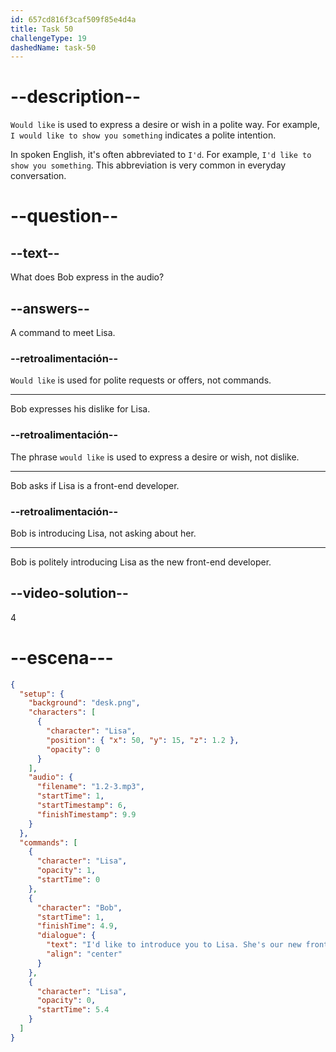```yaml
---
id: 657cd816f3caf509f85e4d4a
title: Task 50
challengeType: 19
dashedName: task-50
---
```


<!--
AUDIO REFERENCE:
I'd like to introduce Lisa. She’s our new front-end developer.
-->

# --description--

`Would like` is used to express a desire or wish in a polite way. For example, `I would like to show you something` indicates a polite intention.

In spoken English, it's often abbreviated to `I'd`. For example, `I'd like to show you something`. This abbreviation is very common in everyday conversation.

# --question--

## --text--

What does Bob express in the audio?

## --answers--

A command to meet Lisa.

### --retroalimentación--

`Would like` is used for polite requests or offers, not commands.

---

Bob expresses his dislike for Lisa.

### --retroalimentación--

The phrase `would like` is used to express a desire or wish, not dislike.

---

Bob asks if Lisa is a front-end developer.

### --retroalimentación--

Bob is introducing Lisa, not asking about her.

---

Bob is politely introducing Lisa as the new front-end developer.

## --video-solution--

4

# --escena---

```json
{
  "setup": {
    "background": "desk.png",
    "characters": [
      {
        "character": "Lisa",
        "position": { "x": 50, "y": 15, "z": 1.2 },
        "opacity": 0
      }
    ],
    "audio": {
      "filename": "1.2-3.mp3",
      "startTime": 1,
      "startTimestamp": 6,
      "finishTimestamp": 9.9
    }
  },
  "commands": [
    {
      "character": "Lisa",
      "opacity": 1,
      "startTime": 0
    },
    {
      "character": "Bob",
      "startTime": 1,
      "finishTime": 4.9,
      "dialogue": {
        "text": "I'd like to introduce you to Lisa. She's our new front-end developer.",
        "align": "center"
      }
    },
    {
      "character": "Lisa",
      "opacity": 0,
      "startTime": 5.4
    }
  ]
}
```

